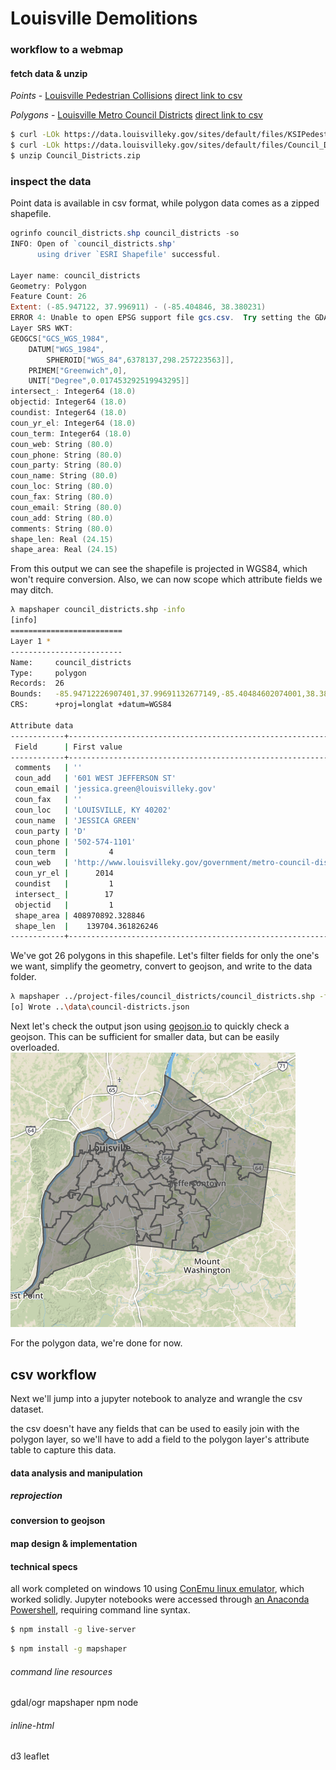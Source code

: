 # Louisville Demolitions

<!-- 
* A web map displaying:
    * areal (polygon) features colored thematically (either qualitative or quantitative) using colors extracted from _cartocolors.json_.
    * an overlay of point features utilizing the Leaflet.markercluster plugin
    * an appropriate title, legend, meta data (link to source, etc.)
    * **challenge:** experiments within coordinated visualization between the mapped features and the legend or another infographic (such as a bar chart) -->

### workflow to a webmap
#### fetch data & unzip

*Points* - [Louisville Pedestrian Collisions](https://data.louisvilleky.gov/dataset/traffic-collisions/resource/715cac80-6258-4160-86cd-0d53437edc0a#{})
[direct link to csv](https://data.louisvilleky.gov/sites/default/files/KSIPedestrians2009-2018_0.csv)

*Polygons* - [Louisville Metro Council Districts](https://data.louisvilleky.gov/dataset/metro-council-districts)
[direct link to csv](https://data.louisvilleky.gov/sites/default/files/Council_Districts.zip)


```bash
$ curl -LOk https://data.louisvilleky.gov/sites/default/files/KSIPedestrians2009-2018_0.csv
$ curl -LOk https://data.louisvilleky.gov/sites/default/files/Council_Districts.zip
$ unzip Council_Districts.zip
```

### inspect the data

Point data is available in csv format, while polygon data comes as a zipped shapefile. 

```powershell
ogrinfo council_districts.shp council_districts -so
INFO: Open of `council_districts.shp'
      using driver `ESRI Shapefile' successful.

Layer name: council_districts
Geometry: Polygon
Feature Count: 26
Extent: (-85.947122, 37.996911) - (-85.404846, 38.380231)
ERROR 4: Unable to open EPSG support file gcs.csv.  Try setting the GDAL_DATA environment variable to point to the directory containing EPSG csv files.
Layer SRS WKT:
GEOGCS["GCS_WGS_1984",
    DATUM["WGS_1984",
        SPHEROID["WGS_84",6378137,298.257223563]],
    PRIMEM["Greenwich",0],
    UNIT["Degree",0.017453292519943295]]
intersect_: Integer64 (18.0)
objectid: Integer64 (18.0)
coundist: Integer64 (18.0)
coun_yr_el: Integer64 (18.0)
coun_term: Integer64 (18.0)
coun_web: String (80.0)
coun_phone: String (80.0)
coun_party: String (80.0)
coun_name: String (80.0)
coun_loc: String (80.0)
coun_fax: String (80.0)
coun_email: String (80.0)
coun_add: String (80.0)
comments: String (80.0)
shape_len: Real (24.15)
shape_area: Real (24.15)
```
From this output we can see the shapefile is projected in WGS84, which won't require conversion.  Also, we can now scope which attribute fields we may ditch.  

```bash
λ mapshaper council_districts.shp -info
[info]
=========================
Layer 1 *
-------------------------
Name:     council_districts
Type:     polygon
Records:  26
Bounds:   -85.94712226907401,37.99691132677149,-85.40484602074001,38.38023090703736
CRS:      +proj=longlat +datum=WGS84

Attribute data
------------+-------------------------------------------------------------------
 Field      | First value
------------+-------------------------------------------------------------------
 comments   | ''
 coun_add   | '601 WEST JEFFERSON ST'
 coun_email | 'jessica.green@louisvilleky.gov'
 coun_fax   | ''
 coun_loc   | 'LOUISVILLE, KY 40202'
 coun_name  | 'JESSICA GREEN'
 coun_party | 'D'
 coun_phone | '502-574-1101'
 coun_term  |         4
 coun_web   | 'http://www.louisvilleky.gov/government/metro-council-district-1'
 coun_yr_el |      2014
 coundist   |         1
 intersect_ |        17
 objectid   |         1
 shape_area | 408970892.328846
 shape_len  |    139704.361826246
------------+-------------------------------------------------------------------
```

We've got 26 polygons in this shapefile.  Let's filter fields for only the one's we want, simplify the geometry, convert to geojson, and write to the data folder.  

```bash
λ mapshaper ../project-files/council_districts/council_districts.shp -filter-fields objectid,coundist,coun_party -simplify dp 85% -o precision=.0001 format=geojson ../data/council-districts.json
[o] Wrote ..\data\council-districts.json
```

Next let's check the output json using [geojson.io](geojson.io) to quickly check a geojson. This can be sufficient for smaller data, but can be easily overloaded.  
![checking the geojson](images/geojson.io-check.png)

For the polygon data, we're done for now.  

##  csv workflow

Next we'll jump into a jupyter notebook to analyze and wrangle the csv dataset.

the csv doesn't have any fields that can be used to easily join with the polygon layer, so we'll have to add a field to the polygon layer's attribute table to capture this data.  

#### data analysis and manipulation

##### reprojection


#### conversion to geojson 


#### map design & implementation



#### technical specs

all work completed on windows 10 using [ConEmu linux emulator](), which worked solidly.  Jupyter notebooks were accessed through [an Anaconda Powershell](), requiring command line syntax.     


```bash
$ npm install -g live-server
```
```bash
$ npm install -g mapshaper
```

###### command line resources
gdal/ogr
mapshaper
npm
node

###### inline-html
d3
leaflet


<!-- 
* extract the "Vivid" color scheme from the _cartocolors.json_ file and save this as a _vividcolors.json_ file in the _data/_ directory
* convert the _austin-traffic-signals.csv_ file to a GeoJSON file named _austin-traffic-signals.json_ in the _data/_ directory, removing any unneeded data attribute fields
* use the _austin-traffic-signals.csv_ and _austin-council-districts.json_ files to create a new property within the _austin-council-districts.json_ file of the total count of traffic signals within each district and save this to a file named _district-counts.json_

We also want to simplify the _district-counts.json_ using Mapshaper to remove unnecessary node vertices and reduce the coordinate precision. -->
